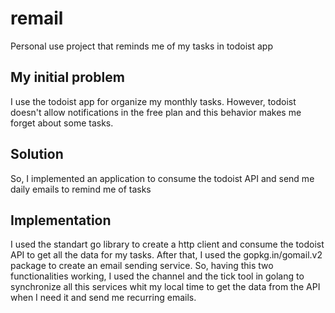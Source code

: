 # remail

Personal use project that reminds me of my tasks in todoist app

## My initial problem

I use the todoist app for organize my monthly tasks. However, todoist doesn't allow notifications in the free plan and this behavior makes me forget about some tasks.

## Solution

So, I implemented an application to consume the todoist API and send me daily emails to remind me of tasks

## Implementation

I used the standart go library to create a http client and consume the todoist API to get all the data for my tasks. After that, I used the gopkg.in/gomail.v2
package to create an email sending service. So, having this two functionalities working, I used the channel and the tick tool in golang to synchronize
all this services whit my local time to get the data from the API when I need it and send me recurring emails.

